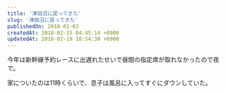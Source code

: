 ```yaml
---
title: '津田沼に戻ってきた'
slug: '津田沼に戻ってきた'
publishedOn: 2018-01-03
createdAt: 2018-02-15 04:45:14 +0900
updatedAt: 2018-02-19 10:54:30 +0900
---
```

今年は新幹線予約レースに出遅れたせいで昼間の指定席が取れなかったので夜で。

家についたのは11時くらいで、息子は風呂に入ってすぐにダウンしていた。
